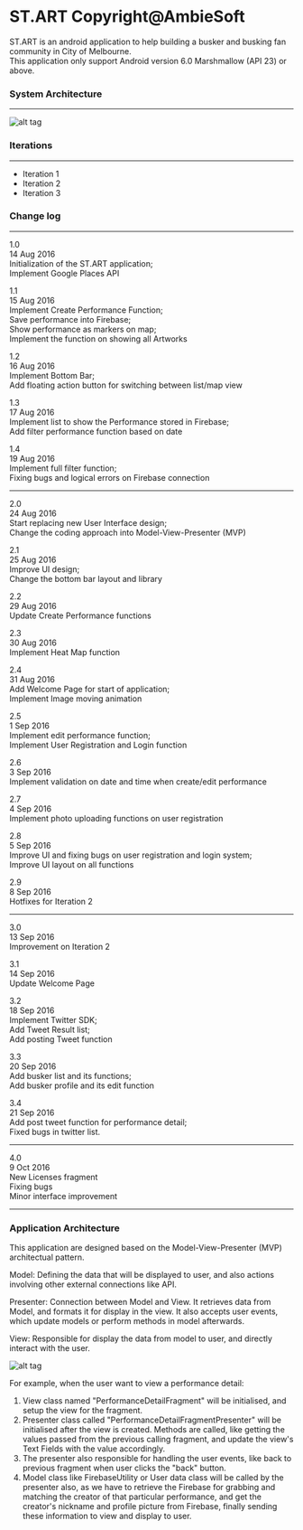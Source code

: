 # ST.ART Copyright@AmbieSoft

ST.ART is an android application to help building a busker and busking fan community in City of Melbourne.  
This application only support Android version 6.0 Marshmallow (API 23) or above.  

### System Architecture  
****
![alt tag](http://i64.tinypic.com/119c8kj.png)

### Iterations  
****
- Iteration 1
- Iteration 2
- Iteration 3 

### Change log
****
1.0  
14 Aug 2016  
Initialization of the ST.ART application;  
Implement Google Places API  
  
1.1  
15 Aug 2016  
Implement Create Performance Function;  
Save performance into Firebase;  
Show performance as markers on map;  
Implement the function on showing all Artworks  
  
1.2  
16 Aug 2016  
Implement Bottom Bar;  
Add floating action button for switching between list/map view  
  
1.3  
17 Aug 2016  
Implement list to show the Performance stored in Firebase;  
Add filter performance function based on date  
  
1.4  
19 Aug 2016  
Implement full filter function;  
Fixing bugs and logical errors on Firebase connection  
****
2.0  
24 Aug 2016  
Start replacing new User Interface design;  
Change the coding approach into Model-View-Presenter (MVP)  
  
2.1  
25 Aug 2016  
Improve UI design;  
Change the bottom bar layout and library  
  
2.2  
29 Aug 2016  
Update Create Performance functions  
  
2.3  
30 Aug 2016  
Implement Heat Map function  
  
2.4  
31 Aug 2016  
Add Welcome Page for start of application;  
Implement Image moving animation  
  
2.5  
1 Sep 2016  
Implement edit performance function;  
Implement User Registration and Login function  
  
2.6  
3 Sep 2016  
Implement validation on date and time when create/edit performance  
  
2.7  
4 Sep 2016  
Implement photo uploading functions on user registration  
  
2.8  
5 Sep 2016  
Improve UI and fixing bugs on user registration and login system;  
Improve UI layout on all functions  
  
2.9  
8 Sep 2016  
Hotfixes for Iteration 2    
****
3.0  
13 Sep 2016  
Improvement on Iteration 2  
  
3.1  
14 Sep 2016  
Update Welcome Page  
  
3.2  
18 Sep 2016  
Implement Twitter SDK;  
Add Tweet Result list;  
Add posting Tweet function  
  
3.3  
20 Sep 2016  
Add busker list and its functions;  
Add busker profile and its edit function  
  
3.4  
21 Sep 2016  
Add post tweet function for performance detail;  
Fixed bugs in twitter list.
****  
4.0  
9 Oct 2016  
New Licenses fragment  
Fixing bugs  
Minor interface improvement  
****
  
### Application Architecture

This application are designed based on the Model-View-Presenter (MVP) architectual pattern.  
  
Model: Defining the data that will be displayed to user, and also actions involving other external connections like API.  
  
Presenter: Connection between Model and View. It retrieves data from Model, and formats it for display in the view. It also accepts user events, which update models or perform methods in model afterwards.  
  
View: Responsible for display the data from model to user, and directly interact with the user.  

![alt tag](https://upload.wikimedia.org/wikipedia/commons/d/dc/Model_View_Presenter_GUI_Design_Pattern.png)

For example, when the user want to view a performance detail:  
1. View class named "PerformanceDetailFragment" will be initialised, and setup the view for the fragment.  
2. Presenter class called "PerformanceDetailFragmentPresenter" will be initialised after the view is created. Methods are called, like getting the values passed from the previous calling fragment, and update the view's Text Fields with the value accordingly.  
3. The presenter also responsible for handling the user events, like back to previous fragment when user clicks the "back" button.  
4. Model class like FirebaseUtility or User data class will be called by the presenter also, as we have to retrieve the Firebase for grabbing and matching the creator of that particular performance, and get the creator's nickname and profile picture from Firebase, finally sending these information to view and display to user.  
